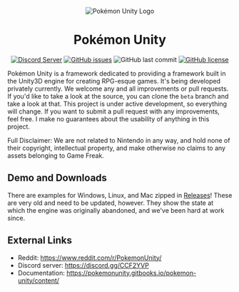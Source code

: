 
<p align="center">
  <img alt="Pokémon Unity Logo" src="https://i.imgur.com/SKRgrq9.png" />
  <h1 align="center">Pokémon Unity</h3>
  <p align="center">
    <a href="https://discord.gg/CCF2YVP"><img alt="Discord Server" src="https://img.shields.io/discord/285560546244427777.svg"></a>
<a href="https://github.com/PokemonUnity/PokemonUnity/issues"><img alt="GitHub issues" src="https://img.shields.io/github/issues/PokemonUnity/PokemonUnity"></a>
  <img alt="GitHub last commit" src="https://img.shields.io/github/last-commit/PokemonUnity/PokemonUnity">
  <a href="https://github.com/PokemonUnity/PokemonUnity/blob/beta/LICENSE.txt"><img alt="GitHub license" src="https://img.shields.io/github/license/PokemonUnity/PokemonUnity"></a>
  </p>
</p>

Pokémon Unity is a framework dedicated to providing a framework built in the Unity3D engine for creating RPG-esque games. It's being developed privately currently. We welcome any and all improvements or pull requests. If you'd like to take a look at the source, you can clone the `beta` branch and take a look at that. This project is under active development, so everything will change. If you want to submit a pull request with any improvements, feel free. I make no guarantees about the usability of anything in this project.

Full Disclaimer: We are not related to Nintendo in any way, and hold none of their copyright, intellectual property, and make otherwise no claims to any assets belonging to Game Freak.
## Demo and Downloads

There are examples for Windows, Linux, and Mac zipped in [Releases](https://github.com/PokemonUnity/PokemonUnity/releases)! These are very old and need to be updated, however. They show the state at which the engine was originally abandoned, and we've been hard at work since.

## External Links

* Reddit: <https://www.reddit.com/r/PokemonUnity/>
* Discord server: <https://discord.gg/CCF2YVP>
* Documentation: <https://pokemonunity.gitbooks.io/pokemon-unity/content/>
